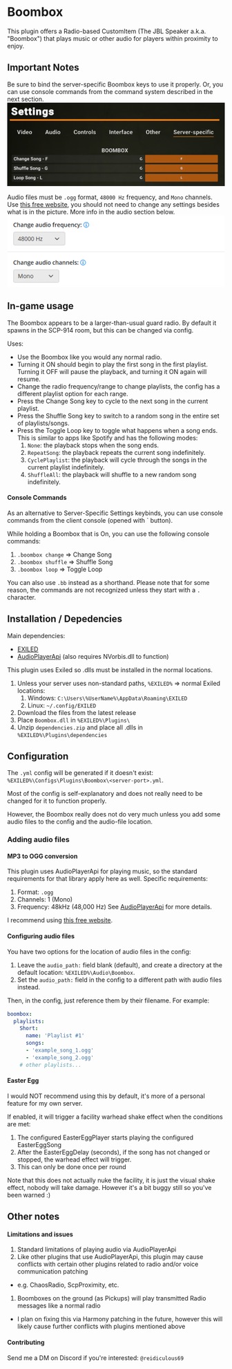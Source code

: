 # Boombox

This plugin offers a Radio-based CustomItem (The JBL Speaker a.k.a. "Boombox") that plays music or other audio for players within proximity to enjoy.

## Important Notes

Be sure to bind the server-specific Boombox keys to use it properly. Or, you can use console commands from the command system described in the next section.
![Server-specific settings](./keybind-settings.png)

Audio files must be `.ogg` format, `48000 Hz` frequency, and `Mono` channels. Use [this free website](https://audio.online-convert.com/convert/mp3-to-ogg),
you should not need to change any settings besides what is in the picture. More info in the audio section below.
![Audio conversion](./audio-conversion.png)

## In-game usage

The Boombox appears to be a larger-than-usual guard radio. By default it spawns in the SCP-914 room, but this can be changed via config. 

Uses:
- Use the Boombox like you would any normal radio.
- Turning it ON should begin to play the first song in the first playlist. Turning it OFF will pause the playback, and turning it ON again will resume.
- Change the radio frequency/range to change playlists, the config has a different playlist option for each range. 
- Press the Change Song key to cycle to the next song in the current playlist. 
- Press the Shuffle Song key to switch to a random song in the entire set of playlists/songs.
- Press the Toggle Loop key to toggle what happens when a song ends. This is similar to apps like Spotify and has the following modes:
  1. `None`: the playback stops when the song ends.
  1. `RepeatSong`: the playback repeats the current song indefinitely.
  1. `CyclePlaylist`: the playback will cycle through the songs in the current playlist indefinitely.
  1. `ShuffleAll`: the playback will shuffle to a new random song indefinitely.

#### Console Commands

As an alternative to Server-Specific Settings keybinds, you can use console commands from the client console (opened with ` button).

While holding a Boombox that is On, you can use the following console commands:
1. `.boombox change` => Change Song
1. `.boombox shuffle` => Shuffle Song
1. `.boombox loop` => Toggle Loop

You can also use `.bb` instead as a shorthand. Please note that for some reason, the commands are not recognized unless they start with a `.` character.

## Installation / Depedencies

Main dependencies:
- [EXILED](https://github.com/ExMod-Team/EXILED)
- [AudioPlayerApi](https://github.com/Killers0992/AudioPlayerApi) (also requires NVorbis.dll to function)

This plugin uses Exiled so .dlls must be installed in the normal locations. 
1. Unless your server uses non-standard paths, `%EXILED%` => normal Exiled locations:
    1. Windows: `C:\Users\%UserName%\AppData\Roaming\EXILED`
    2. Linux: `~/.config/EXILED`
2. Download the files from the latest release
3. Place `Boombox.dll` in `%EXILED%\Plugins\`
4. Unzip `dependencies.zip` and place all .dlls in `%EXILED%\Plugins\dependencies`

## Configuration

The `.yml` config will be generated if it doesn't exist: `%EXILED%\Configs\Plugins\Boombox\<server-port>.yml`.

Most of the config is self-explanatory and does not really need to be changed for it to function properly.

However, the Boombox really does not do very much unless you add some audio files to the config and the audio-file location.

### Adding audio files

#### MP3 to OGG conversion

This plugin uses AudioPlayerApi for playing music, so the standard requirements for that library apply here as well. Specific requirements:
1. Format: `.ogg`
1. Channels: 1 (Mono)
1. Frequency: 48kHz (48,000 Hz)
See [AudioPlayerApi](https://github.com/Killers0992/AudioPlayerApi) for more details.

I recommend using [this free website](https://audio.online-convert.com/convert/mp3-to-ogg).

#### Configuring audio files

You have two options for the location of audio files in the config:
1. Leave the `audio_path:` field blank (default), and create a directory at the default location: `%EXILED%\Audio\Boombox`.
1. Set the `audio_path:` field in the config to a different path with audio files instead.

Then, in the config, just reference them by their filename. For example:
```yml
boombox:
  playlists:
    Short:
      name: 'Playlist #1'
      songs:
      - 'example_song_1.ogg'
      - 'example_song_2.ogg'
    # other playlists...
```

#### Easter Egg

I would NOT recommend using this by default, it's more of a personal feature for my own server.

If enabled, it will trigger a facility warhead shake effect when the conditions are met:
1. The configured EasterEggPlayer starts playing the configured EasterEggSong
1. After the EasterEggDelay (seconds), if the song has not changed or stopped, the warhead effect will trigger.
1. This can only be done once per round

Note that this does not actually nuke the facility, it is just the visual shake effect, nobody will take damage. However it's a bit buggy still so you've been warned :)

## Other notes

#### Limitations and issues

1. Standard limitations of playing audio via AudioPlayerApi
1. Like other plugins that use AudioPlayerApi, this plugin may cause conflicts with certain other plugins related to radio and/or voice communication patching
  - e.g. ChaosRadio, ScpProximity, etc.
1. Boomboxes on the ground (as Pickups) will play transmitted Radio messages like a normal radio
  - I plan on fixing this via Harmony patching in the future, however this will likely cause further conflicts with plugins mentioned above

#### Contributing

Send me a DM on Discord if you're interested: `@reidiculous69`
